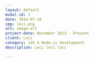 ```yaml
---
layout: default
modal-id: 1
date: 2014-07-18
img: loci.png
alt: image-alt
project-date: November 2013 - Present
client: Loci
category: iOS & Node.js Development
description: Loci loci loci

---
```

